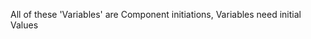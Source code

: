 <!-- (c) https://github.com/MontiCore/monticore -->
All of these 'Variables' are Component initiations, Variables need initial Values
